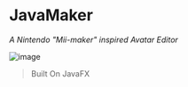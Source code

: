 # JavaMaker

*A Nintendo "Mii-maker" inspired Avatar Editor*


![image](https://github.com/user-attachments/assets/2b67927f-d3d8-4fc8-988d-902c6f1bc39c)



> Built On JavaFX
